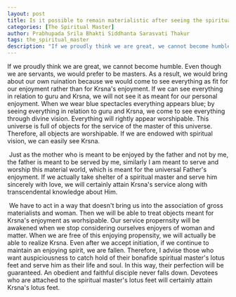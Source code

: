 ```yaml
---
layout: post
title: Is it possible to remain materialistic after seeing the spiritual master?
categories: [The Spiritual Master]
author: Prabhupada Srila Bhakti Siddhanta Sarasvati Thakur
tags: the_spiritual_master
description: "If we proudly think we are great, we cannot become humble. Even though we are servants, we would prefer to be masters. As a result, we would bring about our own ruination because we would come to see everything as fit for our enjoyment rather than for Krsna's enjoyment. If we can see everything in relation to guru and Krsna, we will not see it as meant for our personal enjoyment. When we wear blue spectacles everything appears blue; by seeing everything in relation to guru and Krsna, we come to see everything through divine vision. Everything will rightly appear worshipable. This universe is full of objects for the service of the master of this universe. Therefore, all objects are worshipable. If we are endowed with spiritual vision, we can easily see Krsna."
---
```


If we proudly think we are great, we cannot become humble. Even though we are servants, we would prefer to be masters. As a result, we would bring about our own ruination because we would come to see everything as fit for our enjoyment rather than for Krsna's enjoyment. If we can see everything in relation to guru and Krsna, we will not see it as meant for our personal enjoyment. When we wear blue spectacles everything appears blue; by seeing everything in relation to guru and Krsna, we come to see everything through divine vision. Everything will rightly appear worshipable. This universe is full of objects for the service of the master of this universe. Therefore, all objects are worshipable. If we are endowed with spiritual vision, we can easily see Krsna.

​	Just as the mother who is meant to be enjoyed by the father and not by me, the father is meant to be served by me, similarly I am meant to serve and worship this material world, which is meant for the universal Father's enjoyment. If we actually take shelter of a spiritual master and serve him sincerely with love, we will certainly attain Krsna's service along with transcendental knowledge about Him. 

​	We have to act in a way that doesn't bring us into the association of gross materialists and woman. Then we will be able to treat objects meant for Krsna's enjoyment as worhsipable. Our service propernsity will be awakened when we stop considering ourselves enjoyers of woman and matter. When we are free of this enjoying propensity, we will actually be able to realize Krsna. Even after we accept initiation, if we continue to maintain an enjoying spirit, we are fallen. Therefore, I advise those who want auspiciousness to catch hold of their bonafide spiritual master's lotus feet and serve him as their life and soul. In this way, their perfection will be guaranteed. An obedient and faithful disciple never falls down. Devotees who are attached to the spiritual master's lotus feet will certainly attain Krsna's lotus feet.
